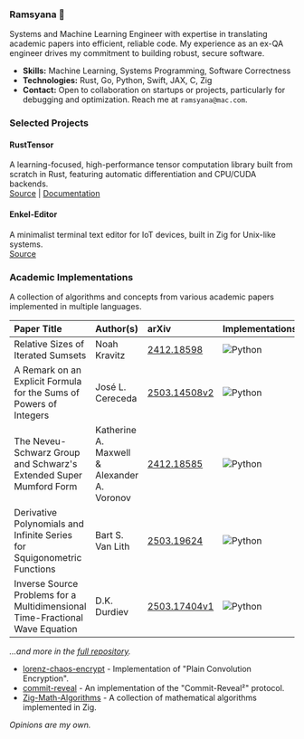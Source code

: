 ### Ramsyana 👋

Systems and Machine Learning Engineer with expertise in translating academic papers into efficient, reliable code. My experience as an ex-QA engineer drives my commitment to building robust, secure software.

- **Skills:** Machine Learning, Systems Programming, Software Correctness
- **Technologies:** Rust, Go, Python, Swift, JAX, C, Zig
- **Contact:** Open to collaboration on startups or projects, particularly for debugging and optimization. Reach me at `ramsyana@mac.com`.


### Selected Projects

#### RustTensor
A learning-focused, high-performance tensor computation library built from scratch in Rust, featuring automatic differentiation and CPU/CUDA backends.  
[Source](https://github.com/ramsyana/RustTensor) | [Documentation](https://deepwiki.com/ramsyana/RustTensor)

#### Enkel-Editor
A minimalist terminal text editor for IoT devices, built in Zig for Unix-like systems.  
[Source](https://github.com/ramsyana/Enkel-Editor)

### Academic Implementations
A collection of algorithms and concepts from various academic papers implemented in multiple languages.

| Paper Title | Author(s) | arXiv | Implementations | Status |
|:------------|:----------|:-------|:----------------|:--------|
| Relative Sizes of Iterated Sumsets | Noah Kravitz | [2412.18598](https://arxiv.org/pdf/2412.18598) | ![Python](https://img.shields.io/badge/Python-3776AB?style=flat&logo=python&logoColor=white) | ✅ Complete |
| A Remark on an Explicit Formula for the Sums of Powers of Integers | José L. Cereceda | [2503.14508v2](https://arxiv.org/pdf/2503.14508v2) | ![Python](https://img.shields.io/badge/Python-3776AB?style=flat&logo=python&logoColor=white) | ✅ Complete |
| The Neveu-Schwarz Group and Schwarz's Extended Super Mumford Form | Katherine A. Maxwell & Alexander A. Voronov | [2412.18585](https://arxiv.org/pdf/2412.18585) | ![Python](https://img.shields.io/badge/Python-3776AB?style=flat&logo=python&logoColor=white) | ⏸️ On Hold |
| Derivative Polynomials and Infinite Series for Squigonometric Functions | Bart S. Van Lith | [2503.19624](https://arxiv.org/abs/2503.19624) | ![Python](https://img.shields.io/badge/Python-3776AB?style=flat&logo=python&logoColor=white) | ✅ Complete |
| Inverse Source Problems for a Multidimensional Time-Fractional Wave Equation | D.K. Durdiev | [2503.17404v1](https://arxiv.org/abs/2503.17404v1) | ![Python](https://img.shields.io/badge/Python-3776AB?style=flat&logo=python&logoColor=white) | ✅ Complete |

*...and more in the [full repository](https://github.com/ramsyana/Math-Papers-with-Code).*


- [lorenz-chaos-encrypt](https://github.com/ramsyana/lorenz-chaos-encrypt) - Implementation of "Plain Convolution Encryption".
- [commit-reveal](https://github.com/ramsyana/commit-reveal) - An implementation of the "Commit-Reveal²" protocol.
- [Zig-Math-Algorithms](https://github.com/ramsyana/Zig-Math-Algorithms) - A collection of mathematical algorithms implemented in Zig.


*Opinions are my own.*
